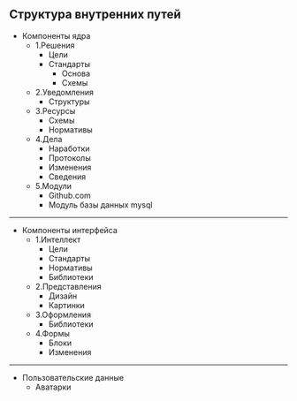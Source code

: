 ## Структура внутренних путей

+ Компоненты ядра
  + 1.Решения
    + Цели
    + Стандарты
      + Основа
      + Схемы
  + 2.Уведомления
    + Структуры
  + 3.Ресурсы
    + Схемы
    + Нормативы
  + 4.Дела
    + Наработки
    + Протоколы
    + Изменения
    + Сведения
  + 5.Модули
    + Github.com
    + Модуль базы данных mysql

<hr>

+ Компоненты интерфейса
  + 1.Интеллект
    + Цели
    + Стандарты
    + Нормативы
    + Библиотеки
  + 2.Представления
    + Дизайн
    + Картинки
  + 3.Оформления
    + Библиотеки
  + 4.Формы
    + Блоки
    + Изменения

<hr>
  
+ Пользовательские данные
  + Аватарки